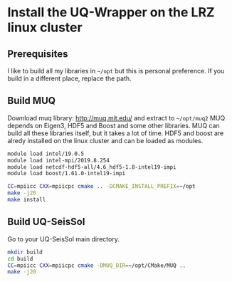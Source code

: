 # Install the UQ-Wrapper on the LRZ linux cluster

## Prerequisites
I like to build all my libraries in `~/opt` but this is personal preference. 
If you build in a different place, replace the path.

## Build MUQ
Download muq library: http://muq.mit.edu/ and extract to `~/opt/muq2`
MUQ depends on Eigen3, HDF5 and Boost and some other libraries. MUQ can build all these libraries itself, but it takes a lot of time.
HDF5 and boost are alredy installed on the linux cluster and can be loaded as modules.

```bash
module load intel/19.0.5
module load intel-mpi/2019.8.254
module load netcdf-hdf5-all/4.6_hdf5-1.8-intel19-impi
module load boost/1.61.0-intel19-impi

CC=mpiicc CXX=mpiicpc cmake .. -DCMAKE_INSTALL_PREFIX=~/opt 
make -j20
make install
```

## Build UQ-SeisSol

Go to your UQ-SeisSol main directory.

```bash
mkdir build
cd build
CC=mpiicc CXX=mpiicpc cmake -DMUQ_DIR=~/opt/CMake/MUQ ..
make -j20
```

